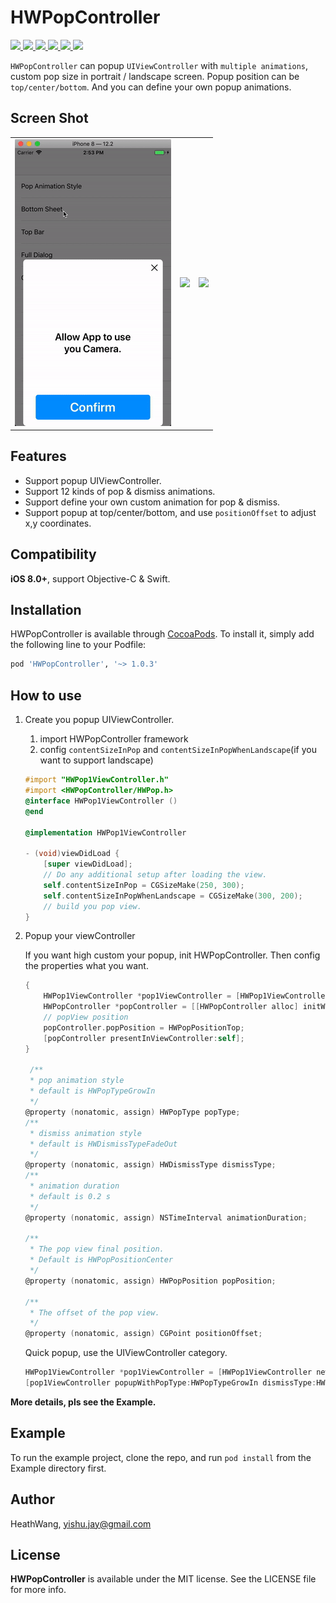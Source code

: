 # HWPopController

<p style="align: left">
    <a href="https://cocoapods.org/pods/HWPopController">
       <img src="https://img.shields.io/cocoapods/v/HWPopController.svg?style=flat">
    </a>
    <a href="https://cocoapods.org/pods/HWPopController">
       <img src="https://img.shields.io/cocoapods/p/HWPopController.svg?style=flat">
    </a>
    <a href="https://cocoapods.org/pods/HWPopController">
       <img src="https://img.shields.io/badge/support-ios%208%2B-orange.svg">
    </a>
    <a href="https://cocoapods.org/pods/HWPopController">
       <img src="https://img.shields.io/badge/language-objective--c-blue.svg">
    </a>
    <a href="https://cocoapods.org/pods/HWPopController">
       <img src="https://img.shields.io/cocoapods/l/HWPopController.svg?style=flat">
    </a>
    <a href="https://cocoapods.org/pods/HWPopController">
       <img src="https://img.shields.io/badge/cocoapods-supported-4BC51D.svg?style=plastic">
    </a>
</p>

`HWPopController` can popup `UIViewController` with `multiple animations`, custom pop size in portrait / landscape screen. Popup position can be `top/center/bottom`. And you can define your own popup animations.

## Screen Shot

<div style="text-align: center"><table><tr>
<td style="text-align: center">
<img src="screenshoot1.gif" width="250" />
</td>
<td style="text-align: center">
<img src="screenshoot2.gif" width="250"/>
</td>
<td style="text-align: center">
<img src="screenshoot3.gif" width="250"/>
</td>
</tr></table></div>

## Features
* Support popup UIViewController.
* Support 12 kinds of pop & dismiss animations.
* Support define your own custom animation for pop & dismiss.
* Support popup at top/center/bottom, and use `positionOffset` to adjust x,y coordinates.

## Compatibility
**iOS 8.0+**, support Objective-C & Swift.

## Installation

HWPopController is available through [CocoaPods](https://cocoapods.org). To install
it, simply add the following line to your Podfile:

```ruby
pod 'HWPopController', '~> 1.0.3'
```

## How to use

1. Create you popup UIViewController.
    1. import HWPopController framework
    2. config `contentSizeInPop` and `contentSizeInPopWhenLandscape`(if you want to support landscape)


    ```Objective-C
    #import "HWPop1ViewController.h"
    #import <HWPopController/HWPop.h>
    @interface HWPop1ViewController ()
    @end
    
    @implementation HWPop1ViewController
    
    - (void)viewDidLoad {
        [super viewDidLoad];
        // Do any additional setup after loading the view.
        self.contentSizeInPop = CGSizeMake(250, 300);
        self.contentSizeInPopWhenLandscape = CGSizeMake(300, 200);
        // build you pop view.
    }
    ```
1. Popup your viewController

    If you want high custom your popup, init HWPopController. Then config the properties what you want.
    
    ```Objective-C
    {
        HWPop1ViewController *pop1ViewController = [HWPop1ViewController new];
        HWPopController *popController = [[HWPopController alloc] initWithRootViewController:pop1ViewController];
        // popView position
        popController.popPosition = HWPopPositionTop;
        [popController presentInViewController:self];
    }
        
     /**
     * pop animation style
     * default is HWPopTypeGrowIn
     */
    @property (nonatomic, assign) HWPopType popType;
    /**
     * dismiss animation style
     * default is HWDismissTypeFadeOut
     */
    @property (nonatomic, assign) HWDismissType dismissType;
    /**
     * animation duration
     * default is 0.2 s
     */
    @property (nonatomic, assign) NSTimeInterval animationDuration;
    
    /**
     * The pop view final position.
     * Default is HWPopPositionCenter
     */
    @property (nonatomic, assign) HWPopPosition popPosition;
    
    /**
     * The offset of the pop view.
     */
    @property (nonatomic, assign) CGPoint positionOffset;
    ```
    
    Quick popup, use the UIViewController category.
    
    ```Objective-C
    HWPop1ViewController *pop1ViewController = [HWPop1ViewController new];
    [pop1ViewController popupWithPopType:HWPopTypeGrowIn dismissType:HWDismissTypeGrowOut dismissOnBackgroundTouch:YES];
    ```

**More details, pls see the Example.**

## Example

To run the example project, clone the repo, and run `pod install` from the Example directory first.

## Author

HeathWang, yishu.jay@gmail.com

## License

**HWPopController** is available under the MIT license. See the LICENSE file for more info.

